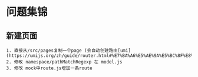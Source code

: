 # 问题集锦

## 新建页面

    1. 直接从/src/pages复制一个page (会自动创建路由[umi](https://umijs.org/zh/guide/router.html#%E7%BA%A6%E5%AE%9A%E5%BC%8F%E8%B7%AF%E7%94%B1))
    2. 修改 namespace/pathMatchRegexp 在 model.js
    3. 修改 mock中route.js增加一条route